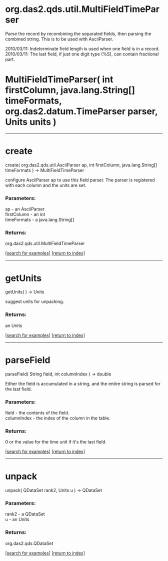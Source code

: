 # org.das2.qds.util.MultiFieldTimeParser

Parse the record by recombining the separated fields, then parsing
 the combined string.  This is to be used with AsciiParser.

 2010/03/11: Indeterminate field length is used when one field is in a record.
 2010/03/11: The last field, if just one digit type (%S), can contain fractional part.

# MultiFieldTimeParser( int firstColumn, java.lang.String[] timeFormats, org.das2.datum.TimeParser parser, Units units )


***
<a name="create"></a>
# create
create( org.das2.qds.util.AsciiParser ap, int firstColumn, java.lang.String[] timeFormats ) &rarr; MultiFieldTimeParser

configure AsciiParser ap to use this field parser.  The parser is
 registered with each column and the units are set.

### Parameters:
ap - an AsciiParser
<br>firstColumn - an int
<br>timeFormats - a java.lang.String[]

### Returns:
org.das2.qds.util.MultiFieldTimeParser


<a href="https://github.com/autoplot/dev/search?q=create&unscoped_q=create">[search for examples]</a>
<a href="https://github.com/autoplot/documentation/blob/master/javadoc/index-all.md">[return to index]</a>

***
<a name="getUnits"></a>
# getUnits
getUnits(  ) &rarr; Units

suggest units for unpacking.

### Returns:
an Units


<a href="https://github.com/autoplot/dev/search?q=getUnits&unscoped_q=getUnits">[search for examples]</a>
<a href="https://github.com/autoplot/documentation/blob/master/javadoc/index-all.md">[return to index]</a>

***
<a name="parseField"></a>
# parseField
parseField( String field, int columnIndex ) &rarr; double

Either the field is accumulated in a string, and the entire string is parsed for the last field.

### Parameters:
field - the contents of the field.
<br>columnIndex - the index of the column in the table.

### Returns:
0 or the value for the time unit if it's the last field.

<a href="https://github.com/autoplot/dev/search?q=parseField&unscoped_q=parseField">[search for examples]</a>
<a href="https://github.com/autoplot/documentation/blob/master/javadoc/index-all.md">[return to index]</a>

***
<a name="unpack"></a>
# unpack
unpack( QDataSet rank2, Units u ) &rarr; QDataSet



### Parameters:
rank2 - a QDataSet
<br>u - an Units

### Returns:
org.das2.qds.QDataSet


<a href="https://github.com/autoplot/dev/search?q=unpack&unscoped_q=unpack">[search for examples]</a>
<a href="https://github.com/autoplot/documentation/blob/master/javadoc/index-all.md">[return to index]</a>

